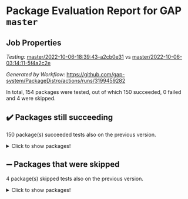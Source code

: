 # Package Evaluation Report for GAP `master`

## Job Properties

*Testing:* [master/2022-10-06-18:39:43-a2cb0e31](https://github.com/gap-system/PackageDistro/blob/data/reports/master/2022-10-06-18:39:43-a2cb0e31) vs [master/2022-10-06-03:14:11-5f4a2c2e](https://github.com/gap-system/PackageDistro/blob/data/reports/master/2022-10-06-03:14:11-5f4a2c2e)

*Generated by Workflow:* https://github.com/gap-system/PackageDistro/actions/runs/3199459282

In total, 154 packages were tested, out of which 150 succeeded, 0 failed and 4 were skipped.

## :heavy_check_mark: Packages still succeeding

150 package(s) succeeded tests also on the previous version.
<details><summary>Click to show packages!</summary>

- 4ti2interface 2022.09-01 [(success)](https://github.com/gap-system/PackageDistro/actions/runs/3199459282/jobs/5225397900)
- ace 5.6.1 [(success)](https://github.com/gap-system/PackageDistro/actions/runs/3199459282/jobs/5225398030)
- aclib 1.3.2 [(success)](https://github.com/gap-system/PackageDistro/actions/runs/3199459282/jobs/5225398140)
- agt 0.2 [(success)](https://github.com/gap-system/PackageDistro/actions/runs/3199459282/jobs/5225398265)
- alnuth 3.2.1 [(success)](https://github.com/gap-system/PackageDistro/actions/runs/3199459282/jobs/5225398385)
- anupq 3.2.6 [(success)](https://github.com/gap-system/PackageDistro/actions/runs/3199459282/jobs/5225398557)
- atlasrep 2.1.5 [(success)](https://github.com/gap-system/PackageDistro/actions/runs/3199459282/jobs/5225398699)
- autodoc 2022.07.10 [(success)](https://github.com/gap-system/PackageDistro/actions/runs/3199459282/jobs/5225398848)
- automata 1.15 [(success)](https://github.com/gap-system/PackageDistro/actions/runs/3199459282/jobs/5225398986)
- automgrp 1.3.2 [(success)](https://github.com/gap-system/PackageDistro/actions/runs/3199459282/jobs/5225399110)
- autpgrp 1.11 [(success)](https://github.com/gap-system/PackageDistro/actions/runs/3199459282/jobs/5225399291)
- cap 2022.10-01 [(success)](https://github.com/gap-system/PackageDistro/actions/runs/3199459282/jobs/5225399397)
- caratinterface 2.3.4 [(success)](https://github.com/gap-system/PackageDistro/actions/runs/3199459282/jobs/5225402060)
- cddinterface 2022.08.11 [(success)](https://github.com/gap-system/PackageDistro/actions/runs/3199459282/jobs/5225402178)
- circle 1.6.5 [(success)](https://github.com/gap-system/PackageDistro/actions/runs/3199459282/jobs/5225402274)
- classicpres 1.22 [(success)](https://github.com/gap-system/PackageDistro/actions/runs/3199459282/jobs/5225402376)
- cohomolo 1.6.10 [(success)](https://github.com/gap-system/PackageDistro/actions/runs/3199459282/jobs/5225402491)
- congruence 1.2.4 [(success)](https://github.com/gap-system/PackageDistro/actions/runs/3199459282/jobs/5225402607)
- corelg 1.56 [(success)](https://github.com/gap-system/PackageDistro/actions/runs/3199459282/jobs/5225402767)
- crime 1.6 [(success)](https://github.com/gap-system/PackageDistro/actions/runs/3199459282/jobs/5225402879)
- crisp 1.4.5 [(success)](https://github.com/gap-system/PackageDistro/actions/runs/3199459282/jobs/5225402992)
- crypting 0.10.2 [(success)](https://github.com/gap-system/PackageDistro/actions/runs/3199459282/jobs/5225403116)
- cryst 4.1.25 [(success)](https://github.com/gap-system/PackageDistro/actions/runs/3199459282/jobs/5225403247)
- crystcat 1.1.10 [(success)](https://github.com/gap-system/PackageDistro/actions/runs/3199459282/jobs/5225403342)
- ctbllib 1.3.4 [(success)](https://github.com/gap-system/PackageDistro/actions/runs/3199459282/jobs/5225403445)
- cubefree 1.19 [(success)](https://github.com/gap-system/PackageDistro/actions/runs/3199459282/jobs/5225403530)
- curlinterface 2.3.1 [(success)](https://github.com/gap-system/PackageDistro/actions/runs/3199459282/jobs/5225403618)
- cvec 2.7.6 [(success)](https://github.com/gap-system/PackageDistro/actions/runs/3199459282/jobs/5225403772)
- datastructures 0.2.7 [(success)](https://github.com/gap-system/PackageDistro/actions/runs/3199459282/jobs/5225403914)
- deepthought 1.0.6 [(success)](https://github.com/gap-system/PackageDistro/actions/runs/3199459282/jobs/5225404021)
- design 1.7 [(success)](https://github.com/gap-system/PackageDistro/actions/runs/3199459282/jobs/5225404116)
- difsets 2.3.1 [(success)](https://github.com/gap-system/PackageDistro/actions/runs/3199459282/jobs/5225404230)
- digraphs 1.6.0 [(success)](https://github.com/gap-system/PackageDistro/actions/runs/3199459282/jobs/5225404343)
- edim 1.3.6 [(success)](https://github.com/gap-system/PackageDistro/actions/runs/3199459282/jobs/5225404507)
- example 4.3.2 [(success)](https://github.com/gap-system/PackageDistro/actions/runs/3199459282/jobs/5225404656)
- examplesforhomalg 2022.10-01 [(success)](https://github.com/gap-system/PackageDistro/actions/runs/3199459282/jobs/5225404859)
- factint 1.6.3 [(success)](https://github.com/gap-system/PackageDistro/actions/runs/3199459282/jobs/5225404964)
- ferret 1.0.8 [(success)](https://github.com/gap-system/PackageDistro/actions/runs/3199459282/jobs/5225405056)
- fga 1.4.0 [(success)](https://github.com/gap-system/PackageDistro/actions/runs/3199459282/jobs/5225405158)
- fining 1.5.1 [(success)](https://github.com/gap-system/PackageDistro/actions/runs/3199459282/jobs/5225405267)
- float 1.0.3 [(success)](https://github.com/gap-system/PackageDistro/actions/runs/3199459282/jobs/5225405366)
- format 1.4.3 [(success)](https://github.com/gap-system/PackageDistro/actions/runs/3199459282/jobs/5225405461)
- forms 1.2.8 [(success)](https://github.com/gap-system/PackageDistro/actions/runs/3199459282/jobs/5225405569)
- fplsa 1.2.5 [(success)](https://github.com/gap-system/PackageDistro/actions/runs/3199459282/jobs/5225405671)
- fr 2.4.10 [(success)](https://github.com/gap-system/PackageDistro/actions/runs/3199459282/jobs/5225405769)
- francy 1.2.5 [(success)](https://github.com/gap-system/PackageDistro/actions/runs/3199459282/jobs/5225405872)
- fwtree 1.3 [(success)](https://github.com/gap-system/PackageDistro/actions/runs/3199459282/jobs/5225406105)
- gapdoc 1.6.6 [(success)](https://github.com/gap-system/PackageDistro/actions/runs/3199459282/jobs/5225406231)
- gauss 2022.09-01 [(success)](https://github.com/gap-system/PackageDistro/actions/runs/3199459282/jobs/5225406332)
- gaussforhomalg 2022.08-03 [(success)](https://github.com/gap-system/PackageDistro/actions/runs/3199459282/jobs/5225406424)
- gbnp 1.0.5 [(success)](https://github.com/gap-system/PackageDistro/actions/runs/3199459282/jobs/5225406964)
- generalizedmorphismsforcap 2022.09-01 [(success)](https://github.com/gap-system/PackageDistro/actions/runs/3199459282/jobs/5225407133)
- genss 1.6.8 [(success)](https://github.com/gap-system/PackageDistro/actions/runs/3199459282/jobs/5225407276)
- gradedmodules 2022.09-02 [(success)](https://github.com/gap-system/PackageDistro/actions/runs/3199459282/jobs/5225407427)
- gradedringforhomalg 2022.08-02 [(success)](https://github.com/gap-system/PackageDistro/actions/runs/3199459282/jobs/5225407551)
- grape 4.8.5 [(success)](https://github.com/gap-system/PackageDistro/actions/runs/3199459282/jobs/5225407698)
- groupoids 1.71 [(success)](https://github.com/gap-system/PackageDistro/actions/runs/3199459282/jobs/5225407832)
- grpconst 2.6.2 [(success)](https://github.com/gap-system/PackageDistro/actions/runs/3199459282/jobs/5225407976)
- guarana 0.96.3 [(success)](https://github.com/gap-system/PackageDistro/actions/runs/3199459282/jobs/5225408113)
- guava 3.17 [(success)](https://github.com/gap-system/PackageDistro/actions/runs/3199459282/jobs/5225408262)
- hap 1.47 [(success)](https://github.com/gap-system/PackageDistro/actions/runs/3199459282/jobs/5225408369)
- hapcryst 0.1.15 [(success)](https://github.com/gap-system/PackageDistro/actions/runs/3199459282/jobs/5225408468)
- hecke 1.5.3 [(success)](https://github.com/gap-system/PackageDistro/actions/runs/3199459282/jobs/5225408572)
- help 3.5 [(success)](https://github.com/gap-system/PackageDistro/actions/runs/3199459282/jobs/5225408690)
- homalg 2022.08-04 [(success)](https://github.com/gap-system/PackageDistro/actions/runs/3199459282/jobs/5225408809)
- homalgtocas 2022.10-01 [(success)](https://github.com/gap-system/PackageDistro/actions/runs/3199459282/jobs/5225408932)
- idrel 2.44 [(success)](https://github.com/gap-system/PackageDistro/actions/runs/3199459282/jobs/5225409115)
- images 1.3.1 [(success)](https://github.com/gap-system/PackageDistro/actions/runs/3199459282/jobs/5225409217)
- intpic 0.3.0 [(success)](https://github.com/gap-system/PackageDistro/actions/runs/3199459282/jobs/5225409325)
- io 4.7.3 [(success)](https://github.com/gap-system/PackageDistro/actions/runs/3199459282/jobs/5225409401)
- io_forhomalg 2022.09-01 [(success)](https://github.com/gap-system/PackageDistro/actions/runs/3199459282/jobs/5225409492)
- irredsol 1.4.3 [(success)](https://github.com/gap-system/PackageDistro/actions/runs/3199459282/jobs/5225409596)
- json 2.1.0 [(success)](https://github.com/gap-system/PackageDistro/actions/runs/3199459282/jobs/5225409685)
- jupyterkernel 1.4.1 [(success)](https://github.com/gap-system/PackageDistro/actions/runs/3199459282/jobs/5225409796)
- jupyterviz 1.5.6 [(success)](https://github.com/gap-system/PackageDistro/actions/runs/3199459282/jobs/5225409890)
- kan 1.34 [(success)](https://github.com/gap-system/PackageDistro/actions/runs/3199459282/jobs/5225410037)
- kbmag 1.5.10 [(success)](https://github.com/gap-system/PackageDistro/actions/runs/3199459282/jobs/5225410130)
- laguna 3.9.5 [(success)](https://github.com/gap-system/PackageDistro/actions/runs/3199459282/jobs/5225410221)
- liealgdb 2.2.1 [(success)](https://github.com/gap-system/PackageDistro/actions/runs/3199459282/jobs/5225410307)
- liepring 2.7 [(success)](https://github.com/gap-system/PackageDistro/actions/runs/3199459282/jobs/5225410392)
- liering 2.4.2 [(success)](https://github.com/gap-system/PackageDistro/actions/runs/3199459282/jobs/5225410488)
- linearalgebraforcap 2022.09-12 [(success)](https://github.com/gap-system/PackageDistro/actions/runs/3199459282/jobs/5225410565)
- localizeringforhomalg 2022.09-01 [(success)](https://github.com/gap-system/PackageDistro/actions/runs/3199459282/jobs/5225410670)
- loops 3.4.2 [(success)](https://github.com/gap-system/PackageDistro/actions/runs/3199459282/jobs/5225410773)
- lpres 1.0.3 [(success)](https://github.com/gap-system/PackageDistro/actions/runs/3199459282/jobs/5225410867)
- majoranaalgebras 1.4 [(success)](https://github.com/gap-system/PackageDistro/actions/runs/3199459282/jobs/5225410948)
- mapclass 1.4.6 [(success)](https://github.com/gap-system/PackageDistro/actions/runs/3199459282/jobs/5225410996)
- matgrp 0.70 [(success)](https://github.com/gap-system/PackageDistro/actions/runs/3199459282/jobs/5225411075)
- matricesforhomalg 2022.10-03 [(success)](https://github.com/gap-system/PackageDistro/actions/runs/3199459282/jobs/5225411156)
- modisom 2.5.3 [(success)](https://github.com/gap-system/PackageDistro/actions/runs/3199459282/jobs/5225411243)
- modulepresentationsforcap 2022.09-02 [(success)](https://github.com/gap-system/PackageDistro/actions/runs/3199459282/jobs/5225411331)
- modules 2022.09-01 [(success)](https://github.com/gap-system/PackageDistro/actions/runs/3199459282/jobs/5225411452)
- monoidalcategories 2022.09-11 [(success)](https://github.com/gap-system/PackageDistro/actions/runs/3199459282/jobs/5225411561)
- nconvex 2022.09-01 [(success)](https://github.com/gap-system/PackageDistro/actions/runs/3199459282/jobs/5225411662)
- nilmat 1.4.2 [(success)](https://github.com/gap-system/PackageDistro/actions/runs/3199459282/jobs/5225411731)
- nock 1.5 [(success)](https://github.com/gap-system/PackageDistro/actions/runs/3199459282/jobs/5225412066)
- normalizinterface 1.3.4 [(success)](https://github.com/gap-system/PackageDistro/actions/runs/3199459282/jobs/5225412135)
- nq 2.5.8 [(success)](https://github.com/gap-system/PackageDistro/actions/runs/3199459282/jobs/5225412595)
- numericalsgps 1.3.1 [(success)](https://github.com/gap-system/PackageDistro/actions/runs/3199459282/jobs/5225412725)
- openmath 11.5.1 [(success)](https://github.com/gap-system/PackageDistro/actions/runs/3199459282/jobs/5225412824)
- orb 4.9.0 [(success)](https://github.com/gap-system/PackageDistro/actions/runs/3199459282/jobs/5225412927)
- packagemanager 1.3.2 [(success)](https://github.com/gap-system/PackageDistro/actions/runs/3199459282/jobs/5225413022)
- patternclass 2.4.2 [(success)](https://github.com/gap-system/PackageDistro/actions/runs/3199459282/jobs/5225413124)
- permut 2.0.4 [(success)](https://github.com/gap-system/PackageDistro/actions/runs/3199459282/jobs/5225413284)
- polenta 1.3.10 [(success)](https://github.com/gap-system/PackageDistro/actions/runs/3199459282/jobs/5225413381)
- polymaking 0.8.6 [(success)](https://github.com/gap-system/PackageDistro/actions/runs/3199459282/jobs/5225413498)
- primgrp 3.4.2 [(success)](https://github.com/gap-system/PackageDistro/actions/runs/3199459282/jobs/5225413611)
- profiling 2.5.0 [(success)](https://github.com/gap-system/PackageDistro/actions/runs/3199459282/jobs/5225413713)
- qpa 1.34 [(success)](https://github.com/gap-system/PackageDistro/actions/runs/3199459282/jobs/5225413821)
- quagroup 1.8.3 [(success)](https://github.com/gap-system/PackageDistro/actions/runs/3199459282/jobs/5225413955)
- radiroot 2.9 [(success)](https://github.com/gap-system/PackageDistro/actions/runs/3199459282/jobs/5225414070)
- rcwa 4.7.0 [(success)](https://github.com/gap-system/PackageDistro/actions/runs/3199459282/jobs/5225414180)
- rds 1.8 [(success)](https://github.com/gap-system/PackageDistro/actions/runs/3199459282/jobs/5225414281)
- recog 1.4.2 [(success)](https://github.com/gap-system/PackageDistro/actions/runs/3199459282/jobs/5225414368)
- repndecomp 1.2.1 [(success)](https://github.com/gap-system/PackageDistro/actions/runs/3199459282/jobs/5225417041)
- repsn 3.1.0 [(success)](https://github.com/gap-system/PackageDistro/actions/runs/3199459282/jobs/5225417129)
- resclasses 4.7.3 [(success)](https://github.com/gap-system/PackageDistro/actions/runs/3199459282/jobs/5225417224)
- ringsforhomalg 2022.10-01 [(success)](https://github.com/gap-system/PackageDistro/actions/runs/3199459282/jobs/5225417343)
- sco 2022.09-01 [(success)](https://github.com/gap-system/PackageDistro/actions/runs/3199459282/jobs/5225417476)
- scscp 2.3.1 [(success)](https://github.com/gap-system/PackageDistro/actions/runs/3199459282/jobs/5225417580)
- semigroups 5.0.2 [(success)](https://github.com/gap-system/PackageDistro/actions/runs/3199459282/jobs/5225417686)
- sglppow 2.2 [(success)](https://github.com/gap-system/PackageDistro/actions/runs/3199459282/jobs/5225417820)
- sgpviz 0.999.5 [(success)](https://github.com/gap-system/PackageDistro/actions/runs/3199459282/jobs/5225417963)
- simpcomp 2.1.14 [(success)](https://github.com/gap-system/PackageDistro/actions/runs/3199459282/jobs/5225418096)
- singular 2022.09.23 [(success)](https://github.com/gap-system/PackageDistro/actions/runs/3199459282/jobs/5225418197)
- sla 1.5.3 [(success)](https://github.com/gap-system/PackageDistro/actions/runs/3199459282/jobs/5225418331)
- smallgrp 1.5 [(success)](https://github.com/gap-system/PackageDistro/actions/runs/3199459282/jobs/5225418459)
- smallsemi 0.6.13 [(success)](https://github.com/gap-system/PackageDistro/actions/runs/3199459282/jobs/5225418592)
- sonata 2.9.4 [(success)](https://github.com/gap-system/PackageDistro/actions/runs/3199459282/jobs/5225418726)
- sophus 1.27 [(success)](https://github.com/gap-system/PackageDistro/actions/runs/3199459282/jobs/5225418872)
- spinsym 1.5.2 [(success)](https://github.com/gap-system/PackageDistro/actions/runs/3199459282/jobs/5225418994)
- standardff 0.9.4 [(success)](https://github.com/gap-system/PackageDistro/actions/runs/3199459282/jobs/5225419106)
- symbcompcc 1.3.2 [(success)](https://github.com/gap-system/PackageDistro/actions/runs/3199459282/jobs/5225419181)
- thelma 1.3 [(success)](https://github.com/gap-system/PackageDistro/actions/runs/3199459282/jobs/5225419353)
- tomlib 1.2.9 [(success)](https://github.com/gap-system/PackageDistro/actions/runs/3199459282/jobs/5225419497)
- toolsforhomalg 2022.09-08 [(success)](https://github.com/gap-system/PackageDistro/actions/runs/3199459282/jobs/5225419586)
- toric 1.9.5 [(success)](https://github.com/gap-system/PackageDistro/actions/runs/3199459282/jobs/5225419683)
- toricvarieties 2022.07.13 [(success)](https://github.com/gap-system/PackageDistro/actions/runs/3199459282/jobs/5225419778)
- transgrp 3.6.3 [(success)](https://github.com/gap-system/PackageDistro/actions/runs/3199459282/jobs/5225419879)
- ugaly 4.0.3 [(success)](https://github.com/gap-system/PackageDistro/actions/runs/3199459282/jobs/5225419963)
- unipot 1.5 [(success)](https://github.com/gap-system/PackageDistro/actions/runs/3199459282/jobs/5225420051)
- unitlib 4.1.0 [(success)](https://github.com/gap-system/PackageDistro/actions/runs/3199459282/jobs/5225420170)
- utils 0.77 [(success)](https://github.com/gap-system/PackageDistro/actions/runs/3199459282/jobs/5225420272)
- uuid 0.7 [(success)](https://github.com/gap-system/PackageDistro/actions/runs/3199459282/jobs/5225420367)
- walrus 0.9991 [(success)](https://github.com/gap-system/PackageDistro/actions/runs/3199459282/jobs/5225420495)
- wedderga 4.10.2 [(success)](https://github.com/gap-system/PackageDistro/actions/runs/3199459282/jobs/5225420608)
- xmod 2.88 [(success)](https://github.com/gap-system/PackageDistro/actions/runs/3199459282/jobs/5225420706)
- xmodalg 1.22 [(success)](https://github.com/gap-system/PackageDistro/actions/runs/3199459282/jobs/5225420817)
- yangbaxter 0.10.1 [(success)](https://github.com/gap-system/PackageDistro/actions/runs/3199459282/jobs/5225420943)
- zeromqinterface 0.14 [(success)](https://github.com/gap-system/PackageDistro/actions/runs/3199459282/jobs/5225421096)
</details>

## :heavy_minus_sign: Packages that were skipped

4 package(s) skipped tests also on the previous version.
<details><summary>Click to show packages!</summary>

- browse 1.8.17 [(skipped)](https://github.com/gap-system/PackageDistro/actions/runs/3199459282/jobs/5225238899)
- itc 1.5.1 [(skipped)](https://github.com/gap-system/PackageDistro/actions/runs/3199459282/jobs/5225238899)
- polycyclic 2.16 [(skipped)](https://github.com/gap-system/PackageDistro/actions/runs/3199459282/jobs/5225238899)
- xgap 4.31 [(skipped)](https://github.com/gap-system/PackageDistro/actions/runs/3199459282/jobs/5225238899)
</details>

